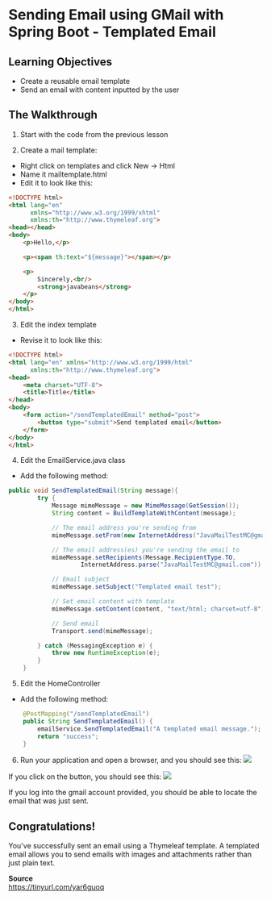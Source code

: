 # Sending Email using GMail with Spring Boot - Templated Email

## Learning Objectives
* Create a reusable email template
* Send an email with content inputted by the user

## The Walkthrough

1. Start with the code from the previous lesson

2. Create a mail template:
  * Right click on templates and click New -> Html
  * Name it mailtemplate.html
  * Edit it to look like this:

```html
<!DOCTYPE html>
<html lang="en"
      xmlns="http://www.w3.org/1999/xhtml"
      xmlns:th="http://www.thymeleaf.org">
<head></head>
<body>
    <p>Hello,</p>

    <p><span th:text="${message}"></span></p>

    <p>
        Sincerely,<br/>
        <strong>javabeans</strong>
    </p>
</body>
</html>
```


3. Edit the index template
  * Revise it to look like this:

```html
<!DOCTYPE html>
<html lang="en" xmlns="http://www.w3.org/1999/html"
      xmlns:th="http://www.thymeleaf.org">
<head>
    <meta charset="UTF-8">
    <title>Title</title>
</head>
<body>
    <form action="/sendTemplatedEmail" method="post">
        <button type="submit">Send templated email</button>
    </form>
</body>
</html>
```

4. Edit the EmailService.java class
  * Add the following method:
  
```java
public void SendTemplatedEmail(String message){
        try {
            Message mimeMessage = new MimeMessage(GetSession());
            String content = BuildTemplateWithContent(message);

            // The email address you're sending from
            mimeMessage.setFrom(new InternetAddress("JavaMailTestMC@gmail.com"));

            // The email address(es) you're sending the email to
            mimeMessage.setRecipients(Message.RecipientType.TO,
                    InternetAddress.parse("JavaMailTestMC@gmail.com"));

            // Email subject
            mimeMessage.setSubject("Templated email test");

            // Set email content with template
            mimeMessage.setContent(content, "text/html; charset=utf-8");

            // Send email
            Transport.send(mimeMessage);

        } catch (MessagingException e) {
            throw new RuntimeException(e);
        }
    }
```


5. Edit the HomeController
  * Add the following method:

```Java
	@PostMapping("/sendTemplatedEmail")
	public String SendTemplatedEmail() {
		emailService.SendTemplatedEmail("A templated email message.");
		return "success";
	}
```

6. Run your application and open a browser, and you should see this:
![](https://github.com/ajhenley/unofficialguides/blob/master/IntroToSpringBoot/img/Lesson33_5a.png)

If you click on the button, you should see this:
![](https://github.com/ajhenley/unofficialguides/blob/master/IntroToSpringBoot/img/Lesson33b.png)

If you log into the gmail account provided, you should be able to locate the email that was just sent.

## Congratulations!

You've successfully sent an email using a Thymeleaf template. A templated email allows you to send emails with images and attachments rather than just plain text.

**Source**<br />
https://tinyurl.com/yar6guoq
